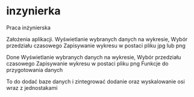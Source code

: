 # inzynierka
Praca inżynierska


Założenia aplikacji.
  Wyświetlanie wybranych danych na wykresie,
  Wybór przedziału czasowego
  Zapisywanie wykresu w postaci pliku jpg lub png

Done
  Wyświetlanie wybranych danych na wykresie,
  Wybór przedziału czasowego
  Zapisywanie wykresu w postaci pliku png
  Funkcje do przygotowania danych

To do
  dodać baze danych i zintegrować
  dodanie oraz wyskalowanie osi wraz z jednostakami

